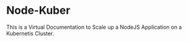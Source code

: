 # Node-Kuber
This is a Virtual Documentation to Scale up a NodeJS Application on a Kubernetis Cluster.
